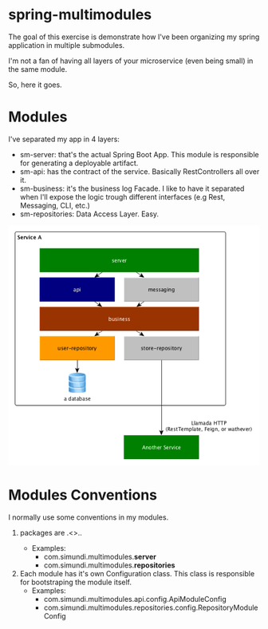 # spring-multimodules

The goal of this exercise is demonstrate how I've been organizing my spring application in multiple submodules. 

I'm not a fan of having all layers of your microservice (even being small) in the same module. 

So, here it goes.


# Modules

I've separated my app in 4 layers:

* sm-server: that's the actual Spring Boot App. This module is responsible for generating a deployable artifact.
* sm-api: has the contract of the service. Basically RestControllers all over it.
* sm-business: it's the business log Facade. I like to have it separated when I'll expose the logic trough different interfaces (e.g Rest, Messaging, CLI, etc.)
* sm-repositories: Data Access Layer. Easy. 



![Modules](https://github.com/simundi/spring-multimodules/blob/master/imgs/modules.png)


# Modules Conventions

I normally use some conventions in my modules.

1. packages are <group name>.<>.<module name>. 
   * Examples: 
      * com.simundi.multimodules.**server**
      * com.simundi.multimodules.**repositories**
2. Each module has it's own Configuration class. This class is responsible for bootstraping the module itself.
   * Examples: 
      * com.simundi.multimodules.api.config.ApiModuleConfig
      * com.simundi.multimodules.repositories.config.RepositoryModuleConfig      
     
     